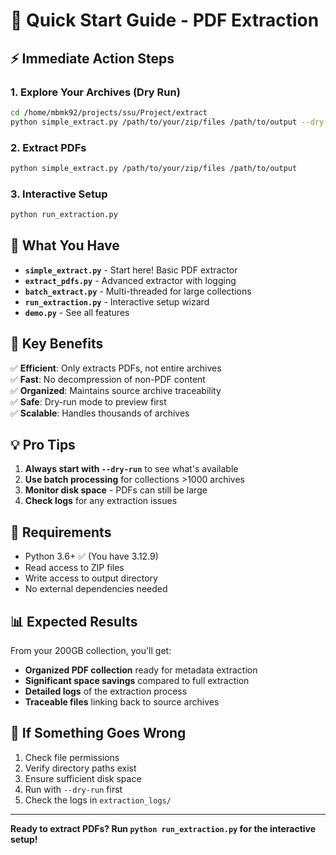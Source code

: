 # 🚀 Quick Start Guide - PDF Extraction

## ⚡ Immediate Action Steps

### 1. **Explore Your Archives (Dry Run)**
```bash
cd /home/mbmk92/projects/ssu/Project/extract
python simple_extract.py /path/to/your/zip/files /path/to/output --dry-run
```

### 2. **Extract PDFs**
```bash
python simple_extract.py /path/to/your/zip/files /path/to/output
```

### 3. **Interactive Setup**
```bash
python run_extraction.py
```

## 📁 What You Have

- **`simple_extract.py`** - Start here! Basic PDF extractor
- **`extract_pdfs.py`** - Advanced extractor with logging
- **`batch_extract.py`** - Multi-threaded for large collections
- **`run_extraction.py`** - Interactive setup wizard
- **`demo.py`** - See all features

## 🎯 Key Benefits

✅ **Efficient**: Only extracts PDFs, not entire archives  
✅ **Fast**: No decompression of non-PDF content  
✅ **Organized**: Maintains source archive traceability  
✅ **Safe**: Dry-run mode to preview first  
✅ **Scalable**: Handles thousands of archives  

## 💡 Pro Tips

1. **Always start with `--dry-run`** to see what's available
2. **Use batch processing** for collections >1000 archives
3. **Monitor disk space** - PDFs can still be large
4. **Check logs** for any extraction issues

## 🔧 Requirements

- Python 3.6+ ✅ (You have 3.12.9)
- Read access to ZIP files
- Write access to output directory
- No external dependencies needed

## 📊 Expected Results

From your 200GB collection, you'll get:
- **Organized PDF collection** ready for metadata extraction
- **Significant space savings** compared to full extraction
- **Detailed logs** of the extraction process
- **Traceable files** linking back to source archives

## 🚨 If Something Goes Wrong

1. Check file permissions
2. Verify directory paths exist
3. Ensure sufficient disk space
4. Run with `--dry-run` first
5. Check the logs in `extraction_logs/`

---

**Ready to extract PDFs? Run `python run_extraction.py` for the interactive setup!**
